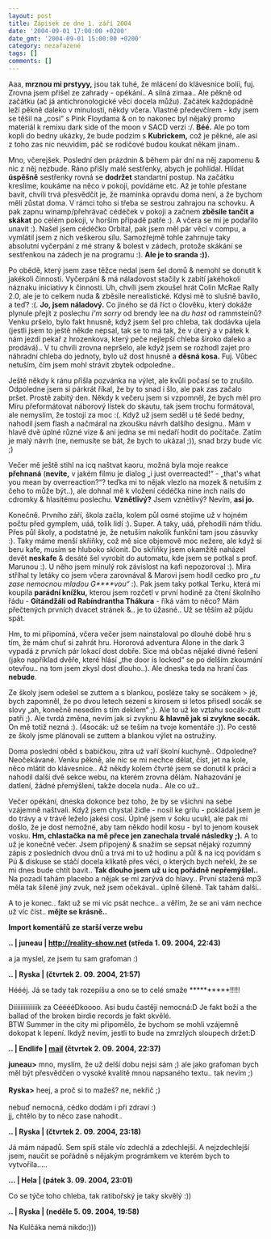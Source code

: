 ```yaml
---
layout: post
title: Zápisek ze dne 1. září 2004
date: '2004-09-01 17:00:00 +0200'
date_gmt: '2004-09-01 15:00:00 +0200'
category: nezařazené
tags: []
comments: []
---
```

<p>Aaa, <strong>mrznou mi prstyyy,</strong> jsou tak tuhé, že mlácení do klávesnice bolíí, fuj. Zrovna jsem přišel ze zahrady -  opékání.. A silná zimaa.. Ale pěkně od začátku (ač já antichronologické  věci docela můžu). Začátek každopádně leží pěkně daleko v minulosti, někdy včera. Vlastně předevčírem - kdy jsem  se těšil na &bdquo;cosi&ldquo; s Pink Floydama &amp; on to nakonec byl nějaký promo materiál k remixu dark side  of the moon v SACD verzi :/. <strong>Béé.</strong> Ale po tom kopli do bedny ukázky, že bude podzim s <strong>Kubrickem,</strong> což je pěkné, ale  asi z toho zas nic neuvidím, páč se rodičové budou koukat někam jinam..</p>
<p>Mno, včerejšek. Poslední den prázdnin &amp; během pár dní na něj zapomenu &amp; nic z něj nezbude. Ráno přišly  malé sestřenky, abych je pohlídal. Hlídat <strong>úspěšně</strong> sestřenky rovná se <strong>dodržet</strong> standartní postup. Na začátku kreslíme, koukáme  na něco v pokoji, povídáme etc. Až je tohle přestane bavit, chvíli trvá přesvědčit je, že maminka opravdu doma není,  a že bychom měli zůstat doma. V rámci toho si třeba se sestrou zahrajou na schovku. A pak zapnu winamp/přehrávač cédéček  v pokoji a začnem <strong>zběsile tančit a skákat</strong> po celém pokoji, v horším případě patře :). A včera se mi je podařilo  unavit :). Našel jsem cédéčko Orbital, pak jsem měl pár věcí v compu, a vymlátil jsem z nich veškerou sílu. Samozřejmě  tohle zahrnuje taky absolutní vyčerpání z mé strany &amp; bolest v zádech, protože skákání se sestřenkou na zádech  je na programu :). <strong>Ale je to sranda :)).</strong></p>
<p>Po obědě, který jsem zase těžce nedal jsem šel domů &amp; nemohl se donutit k jakékoli činnosti. Vyčerpání &amp;  má náladovost stačily k zabití jakéhokoli náznaku iniciativy k činnosti. Uh, chvíli jsem zkoušel hrát Colin McRae  Rally 2.0, ale je to celkem nuda &amp; zběsile nerealistické. Kdysi mě to slušně bavilo, a teď? :(. <strong>Jo, jsem náladový.</strong>  Co jiného se dá říct o člověku, který dokáže plynule přejít z poslechu <em>i'm sorry</em> od brendy lee na <em>du hast</em> od rammsteinů?  Venku pršelo, bylo fakt hnusně, když jsem šel pro chleba, tak dodávka ujela (jestli jsem to ještě někde nepsal,  tak se to má tak, že v úterý a v pátek k nám jezdí pekař z hrozenkova, který peče nejlepší chleba široko daleko a  prodává).. V tu chvíli zrovna nepršelo, ale když jsem se rozhodl zajet pro náhradní chleba do jednoty, bylo už dost  hnusně a <strong>děsná kosa.</strong> Fuj. Vůbec netuším, čím jsem mohl strávit zbytek odpoledne..</p>
<p>Ještě někdy k ránu přišla pozvánka na výlet, ale kvůli počasí se to zrušilo. Odpoledne jsem si párkrát říkal,  že by to snad i šlo, ale pak zas začalo pršet. Prostě zabitý den. Někdy k večeru jsem si vzpomněl, že bych měl  pro Miru přeformátovat náborový lístek do skautu, tak jsem trochu formátoval, ale nemyslím, že tostojí za moc :(.  Když už jsem seděl u té šedé bedny, nahodil jsem flash a načmáral na zkoušku návrh dalšího designu.. Mám v hlavě  dvě úplné různé vize &amp; ani jedna se mi nedaří hodit do počítače. Zatím je malý návrh (ne, nemusíte se bát,  že bych to ukázal ;)), snad brzy bude víc ;)</p>
<p>Večer mě ještě stihl na icq naštvat kaoru, možná byla moje reakce <strong>přehnaná</strong> (<strong>nevíte,</strong> v jakém filmu je dialog  &bdquo;i just overreacted!&ldquo; - &bdquo;that's what you mean by overreaction?&ldquo;? teďka mi to nějak  vlezlo na mozek &amp; netuším z čeho to může být..), ale dohnal mě k vložení cédéčka nine inch nails do cdromky  &amp; hlasitému poslechu. <strong>Vznětlivý?</strong> Jsem vznětlivý? Nevím, <strong>asi jo.</strong></p>
<p>Konečně. Prvního září, škola začla, kolem půl osmé stojíme už v hojném počtu před gymplem, uáá, tolik lidí :).  Super. A taky, uáá, přehodili nám třídu. Přes půl školy, a podstatné je, že netuším nakolik funkční tam jsou zásuvky :).  Taky máme menší skříňky, což mě sice objemově moc nežere, ale když si beru kafe, musím se hluboko sklonit. Do skřiňky  jsem okamžitě naházel devět <strong>neskafe</strong> &amp; desáté šel vyrobit do automatu, kde jsem se potkal s prof. Marunou :).  U něho jsem minulý rok závislost na kafi nepozoroval :). Mira stříhal ty letáky co jsem včera zarovnával &amp;  Marovi jsem hodil cedko pro <em>&bdquo;tu zase nemocnou mladou G****vou&ldquo;</em> :). Pak jsem taky potkal Terku, která mi koupila <strong>parádní knížku,</strong>  kterou jsem rozčetl v první hodině za čtení školního řádu - <strong>Gítándžálí od Rabíndrantha Thákura</strong> - říká vám to něco?  Mám přečtených prvních dvacet stránek &amp;.. je to úžasné.. Už se těším až půjdu spát.</p>
<p>Hm, to mi připomíná, včera večer jsem nainstaloval po dlouhé době hru s tím, že mám chuť si zahrát hru. Hororová  adventura Alone in the dark 3 vypadá z prvních pár lokací dost dobře. Sice má občas nějaké divné řešení (jako například  dvěře, které hlásí &bdquo;the door is locked&ldquo; se po delším zkoumání otevřou.. na tom jsem zkysl dost dlouho..).  Ale dneska teda na hraní čas <strong>nebude</strong>.</p>
<p>Ze školy jsem odešel se zuttem a s blankou, posléze taky se socákem &gt; jé, bych zapomněl, že po dvou letech  sezení s kirosem si letos přisedl socák se slovy &bdquo;ah, konečně nesedím s tím deklem&ldquo; ;). Ale to už ke vztahu  socák-zutt patří ;). Ale tvrdá změna, nevím jak si zvyknu <strong>&amp; hlavně jak si zvykne socák.</strong> On mě totiž nezná :).  (4socák: už se teším na tvoje komentáře :)). Po cestě ze školy jsme plánovali se zuttem a blankou výlet na ostružiny.</p>
<p>Doma poslední oběd s babičkou, zítra už vaří školní kuchyně.. Odpoledne? Neočekávané. Venku pěkně, ale nic se mi nechce  dělat, číst, jet na kole, něco mlátit do klávesnice.. Až někdy kolem čtvrté jsem se donutil k práci a nahodil  další dvě sekce webu, na kterém zrovna dělám. Nahazování je datlení, žádné přemýšlení, takže docela nuda.. Ale co už..</p>
<p>Večer opékání, dneska dokonce bez toho, že by se všichni na sebe vzájemně naštvali. Když jsem chystal židle - nosil  ke grilu - pokládal jsem je do trávy a v trávě leželo jakési cosi. Úplně jsem v šoku ucukl, ale pak mi došlo,  že je dost nemožné, aby tam někdo hodil kosu - byl to jenom kousek vosku. <strong>Hm, chlastačka na mě přece jen zanechala  trvalé následky ;).</strong> A to už je konečně  večer. Jsem připojený &amp; snažím se sepsat nějaký rozumný zápis z posledních dvou dnů a trvá mi to už hodinu a půl  &amp; na icq povídám s Pú &amp; diskuse se stáčí docela klikatě přes věci, o kterých bych neřekl, že se mi  dnes bude chtít bavit.. <strong>Tak dlouho jsem už u icq pořádně nepřemýšlel..</strong>  Na pozadí tahám placebo a nějak se mi zarývá do hlavy.. První stažená mp3 měla tak šíleně jiný zvuk, než jsem  očekával.. úplně šíleně. Tak tahám další..</p>
<p>A to je konec.. fakt už se mi víc psát nechce.. a věřím, že se ani vám nechce už víc číst..  <strong>mějte se krásně..</strong></p>
<div class="import-komentaru">
<p><strong>Import komentářů ze starší verze webu</strong></p>
<div class="comment">
<p style="font-weight:bold"><span class="compredmet">..</span> | <span class="comname">juneau</span> |  <a href="http://reality-show.net">http://reality-show.net</a> (středa&nbsp;1.&nbsp;09.&nbsp;2004,&nbsp;22:43)</p>
<p>a ja myslel, ze jsem tu sam grafoman :) </p>
</div>
<div class="comment">
<p style="font-weight:bold"><span class="compredmet">..</span> | <span class="comname">Ryska</span> | (čtvrtek&nbsp;2.&nbsp;09.&nbsp;2004,&nbsp;21:57)</p>
<p>Héééj. Já se tady tak rozepíšu a ono se to celé smaže **********!!!!! <br>  <br> Díííííííííííííík za CééééDkoooo. Asi budu častěji nemocná:D Je fakt boží a the ballad of the broken birdie records je fakt skvělé.  <br> BTW Summer in the city mi připomělo, že bychom se mohli vzájemně dokopat k lepení. Ikdyž nevím, jestli to bude na zmrzlých sloupech držet:D </p>
</div>
<div class="comment">
<p style="font-weight:bold"><span class="compredmet">..</span> | <span class="comname">Endlife</span> |  <a href="mailto:jan.martinek@post.cz">mail</a> (čtvrtek&nbsp;2.&nbsp;09.&nbsp;2004,&nbsp;22:37)</p>
<p><strong>juneau&gt;</strong> mno, myslím, že už delší dobu nejsi sám ;) ale jako grafoman bych měl být přesvědčen o vysoké kvalitě mnou napsaného textu.. tak nevím ;) <br>  <br> <strong>Ryska&gt;</strong> heej, a proč si to mažeš? ne, nekřič ;) <br>  <br> nebuď nemocná, cédko dodám i při zdraví :) <br> jj, chtělo by to něco zase nahodit.. </p>
</div>
<div class="comment">
<p style="font-weight:bold"><span class="compredmet">..</span> | <span class="comname">Ryska</span> | (čtvrtek&nbsp;2.&nbsp;09.&nbsp;2004,&nbsp;23:18)</p>
<p>Já mám nápadů. Sem spíš stále víc zdechlá a zdechlejší. A nejzdechlejší jsem, naučit se pořádně s nějakým prográmkem ve kterém bych to vytvořila..... </p>
</div>
<div class="comment">
<p style="font-weight:bold"><span class="compredmet">...</span> | <span class="comname">Hela</span> | (pátek&nbsp;3.&nbsp;09.&nbsp;2004,&nbsp;23:01)</p>
<p>Co se týče toho chleba, tak ratibořský je taky skvělý :)) </p>
</div>
<div class="comment">
<p style="font-weight:bold"><span class="compredmet">..</span> | <span class="comname">Ryska</span> | (neděle&nbsp;5.&nbsp;09.&nbsp;2004,&nbsp;19:58)</p>
<p>Na Kulčáka nemá nikdo:))) </p>
</div>
</div>
